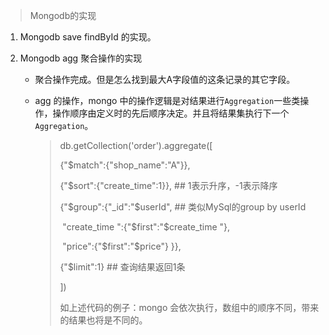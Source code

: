 > Mongodb的实现

1. Mongodb save findById 的实现。

2. Mongodb agg 聚合操作的实现

   -  聚合操作完成。但是怎么找到最大A字段值的这条记录的其它字段。

   - agg 的操作，mongo 中的操作逻辑是对结果进行`Aggregation`一些类操作，操作顺序由定义时的先后顺序决定。并且将结果集执行下一个`Aggregation`。

     > db.getCollection('order').aggregate([
     >
     > {"$match":{"shop_name":"A"}},
     >
     > {"$sort":{"create_time":1}},   ## 1表示升序，-1表示降序
     >
     > {"$group":{"_id":"$userId",            ## 类似MySql的group by userId
     >
     > ​	"create_time ":{"$first":"$create_time "},
     >
     > ​	"price":{"$first":"$price"} }},
     >
     > {"$limit":1}  ## 查询结果返回1条
     >
     > ])
     >
     > 如上述代码的例子：mongo 会依次执行，数组中的顺序不同，带来的结果也将是不同的。